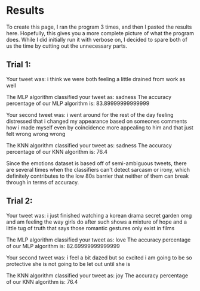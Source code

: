 # Results
To create this page, I ran the program 3 times, and then I pasted the results here. Hopefully, this gives you a more complete picture of what the program does. While I did initially run it with verbose on, I decided to spare both of us the time by cutting out the unnecessary parts. 
## Trial 1: 
Your tweet was:  i think we were both feeling a little drained from work as well

The MLP algorithm classified your tweet as:  sadness
The accuracy percentage of our MLP algorithm is:  83.89999999999999

Your second tweet was:  i went around for the rest of the day feeling distressed that i changed my appearance based on someones comments how i made myself even by coincidence more appealing to him and that just felt wrong wrong wrong

The KNN algorithm classified your tweet as:  sadness
The accuracy percentage of our KNN algorithm is:  76.4

Since the emotions dataset is based off of semi-ambiguous tweets, there are several times when the classifiers can't detect sarcasm or irony, which definitely contributes to the low 80s barrier that neither of them can break through in terms of accuracy. 

## Trial 2: 
Your tweet was:  i just finished watching a korean drama secret garden omg and am feeling the way girls do after such shows a mixture of hope and a little tug of truth that says those romantic gestures only exist in films

The MLP algorithm classified your tweet as:  love
The accuracy percentage of our MLP algorithm is:  82.69999999999999

Your second tweet was:  i feel a bit dazed but so excited i am going to be so protective she is not going to be let out until she is

The KNN algorithm classified your tweet as:  joy
The accuracy percentage of our KNN algorithm is:  76.4
